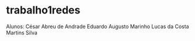 # trabalho1redes
Alunos: 
  César Abreu de Andrade
  Eduardo Augusto Marinho
  Lucas da Costa Martins Silva
